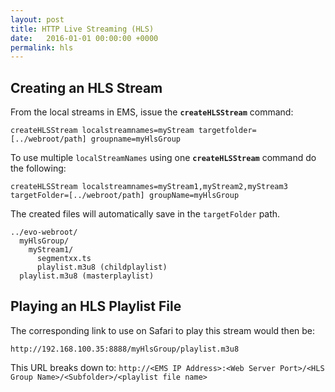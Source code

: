 ```yaml
---
layout: post
title: HTTP Live Streaming (HLS)
date:   2016-01-01 00:00:00 +0000
permalink: hls
---
```


## Creating an HLS Stream

From the local streams in EMS, issue the **`createHLSStream`** command:

``` 
createHLSStream localstreamnames=myStream targetfolder=[../webroot/path] groupname=myHlsGroup
```

To use multiple `localStreamNames` using one **`createHLSStream`** command do the following:

``` 
createHLSStream localstreamnames=myStream1,myStream2,myStream3 targetFolder=[../webroot/path] groupName=myHlsGroup
```

The created files will automatically save in the `targetFolder` path.

``` 
../evo-webroot/
  myHlsGroup/
    myStream1/
      segmentxx.ts
      playlist.m3u8 (childplaylist)
  playlist.m3u8 (masterplaylist)
```



## Playing an HLS Playlist File

The corresponding link to use on Safari to play this stream would then be:

``` 
http://192.168.100.35:8888/myHlsGroup/playlist.m3u8
```

This URL breaks down to: `http://<EMS IP Address>:<Web Server Port>/<HLS Group Name>/<Subfolder>/<playlist file name>`